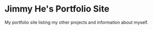 # Jimmy He's Portfolio Site
My portfolio site listing my other projects and information about myself.
